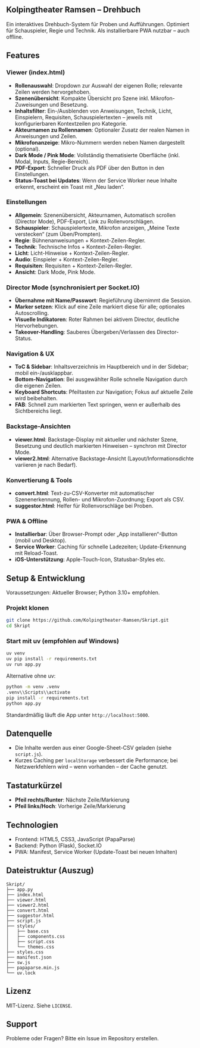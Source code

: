 ## Kolpingtheater Ramsen – Drehbuch

Ein interaktives Drehbuch-System für Proben und Aufführungen. Optimiert für Schauspieler, Regie und Technik. Als installierbare PWA nutzbar – auch offline.

## Features

### Viewer (index.html)

- **Rollenauswahl**: Dropdown zur Auswahl der eigenen Rolle; relevante Zeilen werden hervorgehoben.
- **Szenenübersicht**: Kompakte Übersicht pro Szene inkl. Mikrofon-Zuweisungen und Besetzung.
- **Inhaltsfilter**: Ein-/Ausblenden von Anweisungen, Technik, Licht, Einspielern, Requisiten, Schauspielertexten – jeweils mit konfigurierbaren Kontextzeilen pro Kategorie.
- **Akteurnamen zu Rollennamen**: Optionaler Zusatz der realen Namen in Anweisungen und Zeilen.
- **Mikrofonanzeige**: Mikro-Nummern werden neben Namen dargestellt (optional).
- **Dark Mode / Pink Mode**: Vollständig thematisierte Oberfläche (inkl. Modal, Inputs, Regie-Bereich).
- **PDF-Export**: Schneller Druck als PDF über den Button in den Einstellungen.
- **Status-Toast bei Updates**: Wenn der Service Worker neue Inhalte erkennt, erscheint ein Toast mit „Neu laden“.

### Einstellungen

- **Allgemein**: Szenenübersicht, Akteurnamen, Automatisch scrollen (Director Mode), PDF-Export, Link zu Rollenvorschlägen.
- **Schauspieler**: Schauspielertexte, Mikrofon anzeigen, „Meine Texte verstecken“ (zum Üben/Prompten).
- **Regie**: Bühnenanweisungen + Kontext-Zeilen-Regler.
- **Technik**: Technische Infos + Kontext-Zeilen-Regler.
- **Licht**: Licht-Hinweise + Kontext-Zeilen-Regler.
- **Audio**: Einspieler + Kontext-Zeilen-Regler.
- **Requisiten**: Requisiten + Kontext-Zeilen-Regler.
- **Ansicht**: Dark Mode, Pink Mode.

### Director Mode (synchronisiert per Socket.IO)

- **Übernahme mit Name/Passwort**: Regieführung übernimmt die Session.
- **Marker setzen**: Klick auf eine Zeile markiert diese für alle; optionales Autoscrolling.
- **Visuelle Indikatoren**: Roter Rahmen bei aktivem Director, deutliche Hervorhebungen.
- **Takeover-Handling**: Sauberes Übergeben/Verlassen des Director-Status.

### Navigation & UX

- **ToC & Sidebar**: Inhaltsverzeichnis im Hauptbereich und in der Sidebar; mobil ein-/ausklappbar.
- **Bottom-Navigation**: Bei ausgewählter Rolle schnelle Navigation durch die eigenen Zeilen.
- **Keyboard Shortcuts**: Pfeiltasten zur Navigation; Fokus auf aktuelle Zeile wird beibehalten.
- **FAB**: Schnell zum markierten Text springen, wenn er außerhalb des Sichtbereichs liegt.

### Backstage-Ansichten

- **viewer.html**: Backstage-Display mit aktueller und nächster Szene, Besetzung und deutlich markierten Hinweisen – synchron mit Director Mode.
- **viewer2.html**: Alternative Backstage-Ansicht (Layout/Informationsdichte variieren je nach Bedarf).

### Konvertierung & Tools

- **convert.html**: Text-zu-CSV-Konverter mit automatischer Szenenerkennung, Rollen- und Mikrofon-Zuordnung; Export als CSV.
- **suggestor.html**: Helfer für Rollenvorschläge bei Proben.

### PWA & Offline

- **Installierbar**: Über Browser-Prompt oder „App installieren“-Button (mobil und Desktop).
- **Service Worker**: Caching für schnelle Ladezeiten; Update-Erkennung mit Reload-Toast.
- **iOS-Unterstützung**: Apple-Touch-Icon, Statusbar-Styles etc.

## Setup & Entwicklung

Voraussetzungen: Aktueller Browser; Python 3.10+ empfohlen.

### Projekt klonen

```bash
git clone https://github.com/Kolpingtheater-Ramsen/Skript.git
cd Skript
```

### Start mit uv (empfohlen auf Windows)

```bash
uv venv
uv pip install -r requirements.txt
uv run app.py
```

Alternative ohne uv:

```bash
python -m venv .venv
.venv\\Scripts\\activate
pip install -r requirements.txt
python app.py
```

Standardmäßig läuft die App unter `http://localhost:5000`.

## Datenquelle

- Die Inhalte werden aus einer Google-Sheet-CSV geladen (siehe `script.js`).
- Kurzes Caching per `localStorage` verbessert die Performance; bei Netzwerkfehlern wird – wenn vorhanden – der Cache genutzt.

## Tastaturkürzel

- **Pfeil rechts/Runter**: Nächste Zeile/Markierung
- **Pfeil links/Hoch**: Vorherige Zeile/Markierung

## Technologien

- Frontend: HTML5, CSS3, JavaScript (PapaParse)
- Backend: Python (Flask), Socket.IO
- PWA: Manifest, Service Worker (Update-Toast bei neuen Inhalten)

## Dateistruktur (Auszug)

```
Skript/
├── app.py
├── index.html
├── viewer.html
├── viewer2.html
├── convert.html
├── suggestor.html
├── script.js
├── styles/
│   ├── base.css
│   ├── components.css
│   ├── script.css
│   └── themes.css
├── styles.css
├── manifest.json
├── sw.js
├── papaparse.min.js
└── uv.lock
```

## Lizenz

MIT-Lizenz. Siehe `LICENSE`.

## Support

Probleme oder Fragen? Bitte ein Issue im Repository erstellen.
